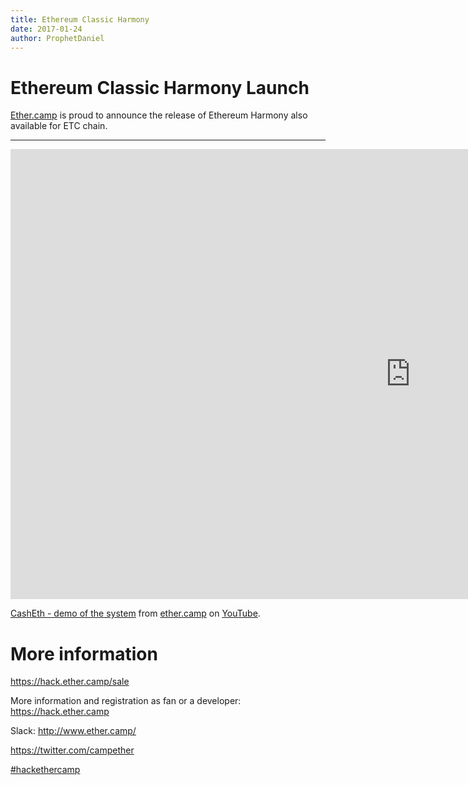 ```yaml
---
title: Ethereum Classic Harmony
date: 2017-01-24
author: ProphetDaniel
---
```


# Ethereum Classic Harmony Launch

<a href="http://www.ether.camp/">Ether.camp</a> is proud to announce the release of Ethereum Harmony also available for ETC chain.

-----

<iframe width="1280" height="720" src="https://www.youtube-nocookie.com/embed/vqAIMxZrE8Q" frameborder="0" allowfullscreen></iframe>
<p><a href="https://hack.ether.camp/sale">CashEth - demo of the system</a> from <a href="https://www.youtube.com/channel/UC9GC7dr_V9RWVBIGrdYq0MQ">ether.camp</a> on <a href="https://youtube.com">YouTube</a>.</p>


# More information

<a href="https://hack.ether.camp/sale">https://hack.ether.camp/sale</a>

More information and registration as fan or a developer: <a href="https://hack.ether.camp">https://hack.ether.camp</a>

Slack: <a href="http://www.ether.camp/">http://www.ether.camp/</a>

<a href="https://twitter.com/campether">https://twitter.com/campether</a>

<a href="https://www.youtube.com/results?q=%23hackethercamp">#hackethercamp</a> 